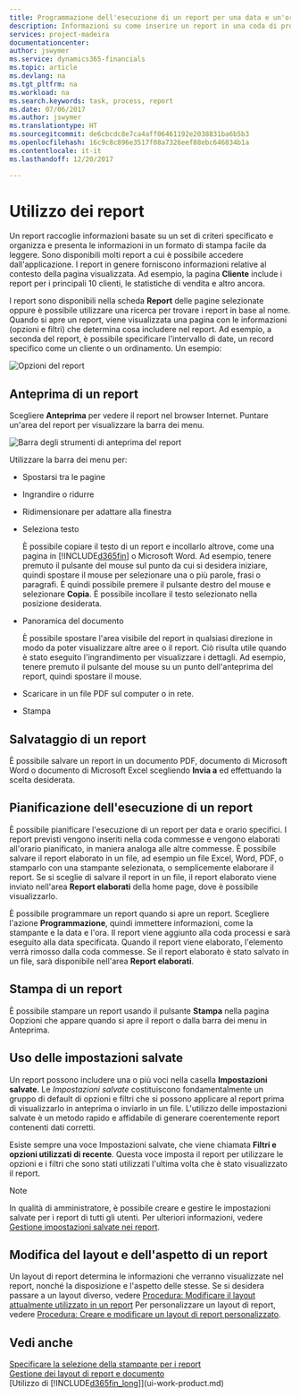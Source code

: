 ```yaml
---
title: Programmazione dell'esecuzione di un report per una data e un'ora specifiche | Documenti Microsoft
description: Informazioni su come inserire un report in una coda di processi e programmare per l'elaborazione per una data e un'ora specifiche.
services: project-madeira
documentationcenter: 
author: jswymer
ms.service: dynamics365-financials
ms.topic: article
ms.devlang: na
ms.tgt_pltfrm: na
ms.workload: na
ms.search.keywords: task, process, report
ms.date: 07/06/2017
ms.author: jswymer
ms.translationtype: HT
ms.sourcegitcommit: de6cbcdc8e7ca4aff06461192e2038831ba6b5b3
ms.openlocfilehash: 16c9c8c896e3517f08a7326eef88ebc646834b1a
ms.contentlocale: it-it
ms.lasthandoff: 12/20/2017

---
```

# <a name="working-with-reports"></a>Utilizzo dei report
Un report raccoglie informazioni basate su un set di criteri specificato e organizza e presenta le informazioni in un formato di stampa facile da leggere. Sono disponibili molti report a cui è possibile accedere dall'applicazione. I report in genere forniscono informazioni relative al contesto della pagina visualizzata. Ad esempio, la pagina **Cliente** include i report per i principali 10 clienti, le statistiche di vendita e altro ancora.

I report sono disponibili nella scheda **Report** delle pagine selezionate oppure è possibile utilizzare una ricerca per trovare i report in base al nome. Quando si apre un report, viene visualizzata una pagina con le informazioni (opzioni e filtri) che determina cosa includere nel report. Ad esempio, a seconda del report, è possibile specificare l'intervallo di date, un record specifico come un cliente o un ordinamento. Un esempio:

![Opzioni del report](media/report_options.png "Opzioni del report")

## <a name="previewing-a-report"></a>Anteprima di un report
Scegliere **Anteprima** per vedere il report nel browser Internet. Puntare un'area del report per visualizzare la barra dei menu.  

![Barra degli strumenti di anteprima del report](media/report_viewer.png "Barra degli strumenti di anteprima del report")

Utilizzare la barra dei menu per:

-   Spostarsi tra le pagine
-   Ingrandire o ridurre
-   Ridimensionare per adattare alla finestra
-   Seleziona testo

    È possibile copiare il testo di un report e incollarlo altrove, come una pagina in [!INCLUDE[d365fin](includes/d365fin_md.md)] o Microsoft Word.  Ad esempio, tenere premuto il pulsante del mouse sul punto da cui si desidera iniziare, quindi spostare il mouse per selezionare una o più parole, frasi o paragrafi. È quindi possibile premere il pulsante destro del mouse e selezionare **Copia**. È possibile incollare il testo selezionato nella posizione desiderata.
-   Panoramica del documento

    È possibile spostare l'area visibile del report in qualsiasi direzione in modo da poter visualizzare altre aree o il report. Ciò risulta utile quando è stato eseguito l'ingrandimento per visualizzare i dettagli.  Ad esempio, tenere premuto il pulsante del mouse su un punto dell'anteprima del report, quindi spostare il mouse.

-   Scaricare in un file PDF sul computer o in rete.
-   Stampa


## <a name="saving-a-report"></a>Salvataggio di un report
È possibile salvare un report in un documento PDF, documento di Microsoft Word o documento di Microsoft Excel scegliendo **Invia a** ed effettuando la scelta desiderata.

## <a name="ScheduleReport"></a> Pianificazione dell'esecuzione di un report
È possibile pianificare l'esecuzione di un report per data e orario specifici. I report previsti vengono inseriti nella coda commesse e vengono elaborati all'orario pianificato, in maniera analoga alle altre commesse. È possibile salvare il report elaborato in un file, ad esempio un file Excel, Word, PDF, o stamparlo con una stampante selezionata, o semplicemente elaborare il report. Se si sceglie di salvare il report in un file, il report elaborato viene inviato nell'area **Report elaborati** della home page, dove è possibile visualizzarlo.

È possibile programmare un report quando si apre un report. Scegliere l'azione **Programmazione**, quindi immettere informazioni, come la stampante e la data e l'ora. Il report viene aggiunto alla coda processi e sarà eseguito alla data specificata. Quando il report viene elaborato, l'elemento verrà rimosso dalla coda commesse. Se il report elaborato è stato salvato in un file, sarà disponibile nell'area **Report elaborati**.

## <a name="PrintReport"></a>Stampa di un report
È possibile stampare un report usando il pulsante **Stampa** nella pagina Oopzioni che appare quando si apre il report o dalla barra dei menu in Anteprima.

## <a name="using-saved-settings"></a>Uso delle impostazioni salvate
Un report possono includere una o più voci nella casella **Impostazioni salvate**. Le *Impostazioni salvate* costituiscono fondamentalmente un gruppo di default di opzioni e filtri che si possono applicare al report prima di visualizzarlo in anteprima o inviarlo in un file. L'utilizzo delle impostazioni salvate è un metodo rapido e affidabile di generare coerentemente report contenenti dati corretti.

Esiste sempre una voce Impostazioni salvate, che viene chiamata **Filtri e opzioni utilizzati di recente**. Questa voce imposta il report per utilizzare le opzioni e i filtri che sono stati utilizzati l'ultima volta che è stato visualizzato il report.

>[!NOTE]
>In qualità di amministratore, è possibile creare e gestire le impostazioni salvate per i report di tutti gli utenti. Per ulteriori informazioni, vedere [Gestione impostazioni salvate nei report](reports-saving-reusing-settings.md).

## <a name="changing-the-layout-and-look-of-a-report"></a>Modifica del layout e dell'aspetto di un report
Un layout di report determina le informazioni che verranno visualizzate nel report, nonché la disposizione e l'aspetto delle stesse. Se si desidera passare a un layout diverso, vedere [Procedura: Modificare il layout attualmente utilizzato in un report](ui-how-change-layout-currently-used-report.md) Per personalizzare un layout di report, vedere [Procedura: Creare e modificare un layout di report personalizzato](ui-how-create-custom-report-layout.md).

## <a name="see-also"></a>Vedi anche
[Specificare la selezione della stampante per i report](ui-specify-printer-selection-reports.md)  
[Gestione dei layout di report e documento](ui-manage-report-layouts.md)  
[Utilizzo di [!INCLUDE[d365fin_long](includes/d365fin_long_md.md)]](ui-work-product.md)

